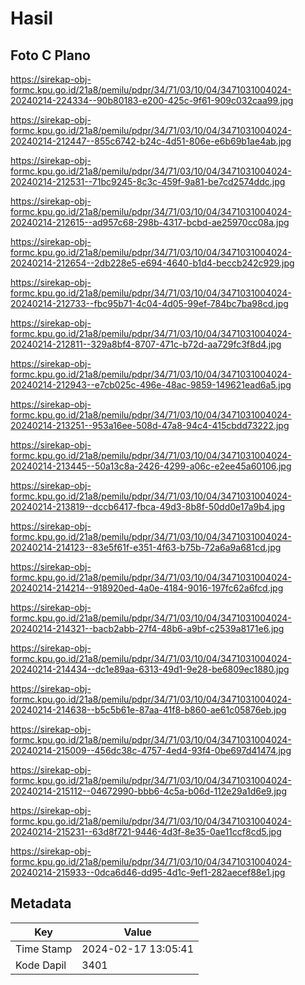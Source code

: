 # Hasil

## Foto C Plano

https://sirekap-obj-formc.kpu.go.id/21a8/pemilu/pdpr/34/71/03/10/04/3471031004024-20240214-224334--90b80183-e200-425c-9f61-909c032caa99.jpg

https://sirekap-obj-formc.kpu.go.id/21a8/pemilu/pdpr/34/71/03/10/04/3471031004024-20240214-212447--855c6742-b24c-4d51-806e-e6b69b1ae4ab.jpg

https://sirekap-obj-formc.kpu.go.id/21a8/pemilu/pdpr/34/71/03/10/04/3471031004024-20240214-212531--71bc9245-8c3c-459f-9a81-be7cd2574ddc.jpg

https://sirekap-obj-formc.kpu.go.id/21a8/pemilu/pdpr/34/71/03/10/04/3471031004024-20240214-212615--ad957c68-298b-4317-bcbd-ae25970cc08a.jpg

https://sirekap-obj-formc.kpu.go.id/21a8/pemilu/pdpr/34/71/03/10/04/3471031004024-20240214-212654--2db228e5-e694-4640-b1d4-beccb242c929.jpg

https://sirekap-obj-formc.kpu.go.id/21a8/pemilu/pdpr/34/71/03/10/04/3471031004024-20240214-212733--fbc95b71-4c04-4d05-99ef-784bc7ba98cd.jpg

https://sirekap-obj-formc.kpu.go.id/21a8/pemilu/pdpr/34/71/03/10/04/3471031004024-20240214-212811--329a8bf4-8707-471c-b72d-aa729fc3f8d4.jpg

https://sirekap-obj-formc.kpu.go.id/21a8/pemilu/pdpr/34/71/03/10/04/3471031004024-20240214-212943--e7cb025c-496e-48ac-9859-149621ead6a5.jpg

https://sirekap-obj-formc.kpu.go.id/21a8/pemilu/pdpr/34/71/03/10/04/3471031004024-20240214-213251--953a16ee-508d-47a8-94c4-415cbdd73222.jpg

https://sirekap-obj-formc.kpu.go.id/21a8/pemilu/pdpr/34/71/03/10/04/3471031004024-20240214-213445--50a13c8a-2426-4299-a06c-e2ee45a60106.jpg

https://sirekap-obj-formc.kpu.go.id/21a8/pemilu/pdpr/34/71/03/10/04/3471031004024-20240214-213819--dccb6417-fbca-49d3-8b8f-50dd0e17a9b4.jpg

https://sirekap-obj-formc.kpu.go.id/21a8/pemilu/pdpr/34/71/03/10/04/3471031004024-20240214-214123--83e5f61f-e351-4f63-b75b-72a6a9a681cd.jpg

https://sirekap-obj-formc.kpu.go.id/21a8/pemilu/pdpr/34/71/03/10/04/3471031004024-20240214-214214--918920ed-4a0e-4184-9016-197fc62a6fcd.jpg

https://sirekap-obj-formc.kpu.go.id/21a8/pemilu/pdpr/34/71/03/10/04/3471031004024-20240214-214321--bacb2abb-27f4-48b6-a9bf-c2539a8171e6.jpg

https://sirekap-obj-formc.kpu.go.id/21a8/pemilu/pdpr/34/71/03/10/04/3471031004024-20240214-214434--dc1e89aa-6313-49d1-9e28-be6809ec1880.jpg

https://sirekap-obj-formc.kpu.go.id/21a8/pemilu/pdpr/34/71/03/10/04/3471031004024-20240214-214638--b5c5b61e-87aa-41f8-b860-ae61c05876eb.jpg

https://sirekap-obj-formc.kpu.go.id/21a8/pemilu/pdpr/34/71/03/10/04/3471031004024-20240214-215009--456dc38c-4757-4ed4-93f4-0be697d41474.jpg

https://sirekap-obj-formc.kpu.go.id/21a8/pemilu/pdpr/34/71/03/10/04/3471031004024-20240214-215112--04672990-bbb6-4c5a-b06d-112e29a1d6e9.jpg

https://sirekap-obj-formc.kpu.go.id/21a8/pemilu/pdpr/34/71/03/10/04/3471031004024-20240214-215231--63d8f721-9446-4d3f-8e35-0ae11ccf8cd5.jpg

https://sirekap-obj-formc.kpu.go.id/21a8/pemilu/pdpr/34/71/03/10/04/3471031004024-20240214-215933--0dca6d46-dd95-4d1c-9ef1-282aecef88e1.jpg


## Metadata

| Key        | Value               |
| ---------- | ------------------- |
| Time Stamp | 2024-02-17 13:05:41 |
| Kode Dapil | 3401                |



